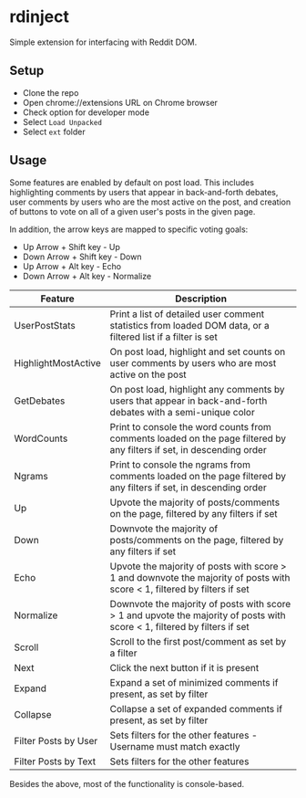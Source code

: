 # rdinject

Simple extension for interfacing with Reddit DOM.

## Setup
- Clone the repo
- Open chrome://extensions URL on Chrome browser
- Check option for developer mode
- Select `Load Unpacked`
- Select `ext` folder

## Usage

Some features are enabled by default on post load. This includes highlighting comments by users that appear in back-and-forth debates, user comments by users who are the most active on the post, and creation of buttons to vote on all of a given user's posts in the given page.

In addition, the arrow keys are mapped to specific voting goals:
- Up Arrow + Shift key - Up
- Down Arrow + Shift key - Down
- Up Arrow + Alt key - Echo
- Down Arrow + Alt key - Normalize

| Feature              | Description                                                                                                               |
|----------------------|---------------------------------------------------------------------------------------------------------------------------|
| UserPostStats        | Print a list of detailed user comment statistics from loaded DOM data, or a filtered list if a filter is set              |
| HighlightMostActive  | On post load, highlight and set counts on user comments by users who are most active on the post                          |
| GetDebates           | On post load, highlight any comments by users that appear in back-and-forth debates with a semi-unique color              |
| WordCounts           | Print to console the word counts from comments loaded on the page filtered by any filters if set, in descending order     |
| Ngrams               | Print to console the ngrams from comments loaded on the page filtered by any filters if set, in descending order          |
| Up                   | Upvote the majority of posts/comments on the page, filtered by any filters if set                                         |
| Down                 | Downvote the majority of posts/comments on the page, filtered by any filters if set                                       |
| Echo                 | Upvote the majority of posts with score > 1 and downvote the majority of posts with score < 1, filtered by filters if set |
| Normalize            | Downvote the majority of posts with score > 1 and upvote the majority of posts with score < 1, filtered by filters if set |
| Scroll               | Scroll to the first post/comment as set by a filter                                                                       |
| Next                 | Click the next button if it is present                                                                                    |
| Expand               | Expand a set of minimized comments if present, as set by filter                                                           |
| Collapse             | Collapse a set of expanded comments if present, as set by filter                                                          |
| Filter Posts by User | Sets filters for the other features - Username must match exactly                                                         |
| Filter Posts by Text | Sets filters for the other features                                                                                       |

Besides the above, most of the functionality is console-based.

